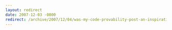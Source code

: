 ```yaml
---
layout: redirect
date: 2007-12-03 -0800
redirect: /archive/2007/12/04/was-my-code-provability-post-an-inspiration-to-joel.aspx/
---
```

